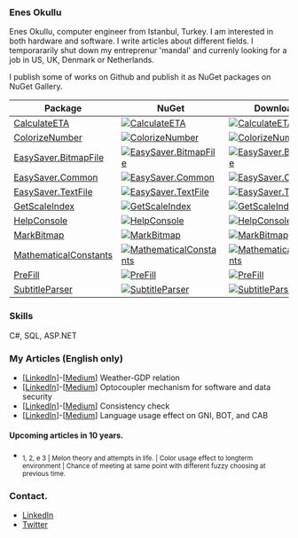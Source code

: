 ### Enes Okullu
Enes Okullu, computer engineer from Istanbul, Turkey. I am interested in both hardware and software. I write articles about different fields. I temporararily shut down my entreprenur 'mandal' and currenly looking for a job in US, UK, Denmark or Netherlands.

I publish some of works on Github and publish it as NuGet packages on NuGet Gallery.


| Package | NuGet | Downloads |
| ------- | ------------ | ----------------- |
| [CalculateETA](https://www.nuget.org/packages/CalculateETA/) | [![CalculateETA](https://img.shields.io/nuget/v/CalculateETA.svg)](https://www.nuget.org/packages/CalculateETA/) | [![CalculateETA](https://img.shields.io/nuget/dt/CalculateETA.svg)](https://www.nuget.org/packages/CalculateETA/)
| [ColorizeNumber](https://www.nuget.org/packages/ColorizeNumber/) | [![ColorizeNumber](https://img.shields.io/nuget/v/ColorizeNumber.svg)](https://www.nuget.org/packages/ColorizeNumber/) | [![ColorizeNumber](https://img.shields.io/nuget/dt/ColorizeNumber.svg)](https://www.nuget.org/packages/ColorizeNumber/)
| [EasySaver.BitmapFile](https://www.nuget.org/packages/EasySaver.BitmapFile/) | [![EasySaver.BitmapFile](https://img.shields.io/nuget/v/EasySaver.BitmapFile.svg)](https://www.nuget.org/packages/EasySaver.BitmapFile/) | [![EasySaver.BitmapFile](https://img.shields.io/nuget/dt/EasySaver.BitmapFile.svg)](https://www.nuget.org/packages/EasySaver.BitmapFile/)
| [EasySaver.Common](https://www.nuget.org/packages/EasySaver.Common/) | [![EasySaver.Common](https://img.shields.io/nuget/v/EasySaver.Common.svg)](https://www.nuget.org/packages/EasySaver.Common/) | [![EasySaver.Common](https://img.shields.io/nuget/dt/EasySaver.Common.svg)](https://www.nuget.org/packages/EasySaver.Common/)
| [EasySaver.TextFile](https://www.nuget.org/packages/EasySaver.TextFile/) | [![EasySaver.TextFile](https://img.shields.io/nuget/v/EasySaver.TextFile.svg)](https://www.nuget.org/packages/EasySaver.TextFile/) | [![EasySaver.TextFile](https://img.shields.io/nuget/dt/EasySaver.TextFile.svg)](https://www.nuget.org/packages/EasySaver.TextFile/)
| [GetScaleIndex](https://www.nuget.org/packages/GetScaleIndex/) | [![GetScaleIndex](https://img.shields.io/nuget/v/GetScaleIndex.svg)](https://www.nuget.org/packages/GetScaleIndex/) | [![GetScaleIndex](https://img.shields.io/nuget/dt/GetScaleIndex.svg)](https://www.nuget.org/packages/GetScaleIndex/)
| [HelpConsole](https://www.nuget.org/packages/HelpConsole/) | [![HelpConsole](https://img.shields.io/nuget/v/HelpConsole.svg)](https://www.nuget.org/packages/HelpConsole/) | [![HelpConsole](https://img.shields.io/nuget/dt/HelpConsole.svg)](https://www.nuget.org/packages/HelpConsole/)
| [MarkBitmap](https://www.nuget.org/packages/MarkBitmap/) | [![MarkBitmap](https://img.shields.io/nuget/v/MarkBitmap.svg)](https://www.nuget.org/packages/MarkBitmap/) | [![MarkBitmap](https://img.shields.io/nuget/dt/MarkBitmap.svg)](https://www.nuget.org/packages/MarkBitmap/)
| [MathematicalConstants](https://www.nuget.org/packages/MathematicalConstants/) | [![MathematicalConstants](https://img.shields.io/nuget/v/MathematicalConstants.svg)](https://www.nuget.org/packages/MathematicalConstants/) | [![MathematicalConstants](https://img.shields.io/nuget/dt/MathematicalConstants.svg)](https://www.nuget.org/packages/MathematicalConstants/)
| [PreFill](https://www.nuget.org/packages/PreFill/) | [![PreFill](https://img.shields.io/nuget/v/PreFill.svg)](https://www.nuget.org/packages/PreFill/) | [![PreFill](https://img.shields.io/nuget/dt/PreFill.svg)](https://www.nuget.org/packages/PreFill/)
| [SubtitleParser](https://www.nuget.org/packages/SubtitleParser/) | [![SubtitleParser](https://img.shields.io/nuget/v/SubtitleParser.svg)](https://www.nuget.org/packages/SubtitleParser/) | [![SubtitleParser](https://img.shields.io/nuget/dt/SubtitleParser.svg)](https://www.nuget.org/packages/SubtitleParser/)

### Skills
C#, SQL, ASP.NET

### My Articles (English only)

- [[LinkedIn](https://www.linkedin.com/pulse/weather-gdp-relation-muhammed-enes-okullu)]-[[Medium](https://medium.com/@enesokullu/weather-gdp-relation-3c7e9b536c6c)] Weather-GDP relation
- [[LinkedIn](https://www.linkedin.com/pulse/optocoupler-mechanism-software-data-security-muhammed-enes-okullu)]-[[Medium](https://medium.com/@enesokullu/optocoupler-mechanism-for-software-and-data-security-63b736e82bea)] Optocoupler mechanism for software and data security
- [[LinkedIn](https://www.linkedin.com/pulse/consistency-check-muhammed-enes-okullu)]-[[Medium](https://medium.com/@enesokullu/consistency-check-daddda2f6a9)] Consistency check
- [[LinkedIn](https://www.linkedin.com/pulse/language-usage-effect-gni-bot-cab-muhammed-enes-okullu-1f)]-[[Medium](https://medium.com/@enesokullu/language-usage-effect-on-gni-bot-and-cab-13c850e19719)] Language usage effect on GNI, BOT, and CAB

#### Upcoming articles in 10 years.
- <sub>1, 2, e 3 | Melon theory and attempts in life. | Color usage effect to longterm environment | Chance of meeting at same point with different fuzzy choosing at previous time.</sub>

### Contact.
* [LinkedIn](https://www.linkedin.com/in/muhammed-enes-okullu-520a8b79)
* [Twitter](https://twitter.com/EnesOkullu)
